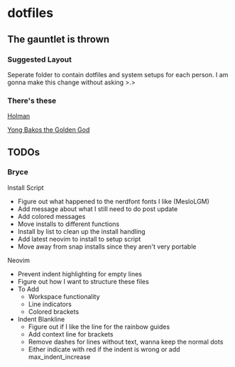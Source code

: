 # dotfiles

## The gauntlet is thrown

### Suggested Layout

Seperate folder to contain dotfiles and system setups for each person.
I am gonna make this change without asking >.>

### There's these

[Holman](https://github.com/holman/dotfiles)

[Yong Bakos the Golden God](https://github.com/ybakos/dotfiles)

## TODOs

### Bryce

Install Script
* Figure out what happened to the nerdfont fonts I like (MesloLGM)
* Add message about what I still need to do post update
* Add colored messages
* Move installs to different functions
* Install by list to clean up the install handling
* Add latest neovim to install to setup script
* Move away from snap installs since they aren't very portable

Neovim
* Prevent indent highlighting for empty lines
* Figure out how I want to structure these files
* To Add
  * Workspace functionality
  * Line indicators
  * Colored brackets
* Indent Blankline
  * Figure out if I like the line for the rainbow guides
  * Add context line for brackets
  * Remove dashes for lines without text, wanna keep the normal dots
  * Either indicate with red if the indent is wrong or add max_indent_increase

